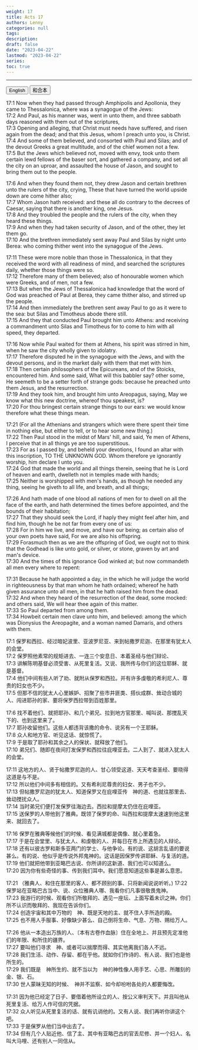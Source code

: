 ```yaml
---
weight: 17
title: Acts 17
authors: Lenny
categories: null
tags: 
description: 
draft: false
date: "2023-04-22"
lastmod: "2023-04-22"
series:
toc: true
---
```



<!--more-->
---

<!-- Tab links -->
<div class="tab">
  <button class="tablinks active" onclick="tablabel(event, 'english')">English</button>
  <button class="tablinks" onclick="tablabel(event, 'chinese')">和合本</button>
  
</div>

<!-- Tab content -->
<div id="english" class="tabcontent" style="display:block">

17:1 Now when they had passed through Amphipolis and Apollonia, they came to Thessalonica, where was a synagogue of the Jews:  
17:2 And Paul, as his manner was, went in unto them, and three sabbath days reasoned with them out of the scriptures,  
17:3 Opening and alleging, that Christ must needs have suffered, and risen again from the dead; and that this Jesus, whom I preach unto you, is Christ.  
17:4 And some of them believed, and consorted with Paul and Silas; and of the devout Greeks a great multitude, and of the chief women not a few.  
17:5 But the Jews which believed not, moved with envy, took unto them certain lewd fellows of the baser sort, and gathered a company, and set all the city on an uproar, and assaulted the house of Jason, and sought to bring them out to the people.  

17:6 And when they found them not, they drew Jason and certain brethren unto the rulers of the city, crying, These that have turned the world upside down are come hither also;  
17:7 Whom Jason hath received: and these all do contrary to the decrees of Caesar, saying that there is another king, one Jesus.  
17:8 And they troubled the people and the rulers of the city, when they heard these things.  
17:9 And when they had taken security of Jason, and of the other, they let them go.  
17:10 And the brethren immediately sent away Paul and Silas by night unto Berea: who coming thither went into the synagogue of the Jews.  

17:11 These were more noble than those in Thessalonica, in that they received the word with all readiness of mind, and searched the scriptures daily, whether those things were so.  
17:12 Therefore many of them believed; also of honourable women which were Greeks, and of men, not a few.  
17:13 But when the Jews of Thessalonica had knowledge that the word of God was preached of Paul at Berea, they came thither also, and stirred up the people.  
17:14 And then immediately the brethren sent away Paul to go as it were to the sea: but Silas and Timotheus abode there still.  
17:15 And they that conducted Paul brought him unto Athens: and receiving a commandment unto Silas and Timotheus for to come to him with all speed, they departed.  

17:16 Now while Paul waited for them at Athens, his spirit was stirred in him, when he saw the city wholly given to idolatry.  
17:17 Therefore disputed he in the synagogue with the Jews, and with the devout persons, and in the market daily with them that met with him.  
17:18 Then certain philosophers of the Epicureans, and of the Stoicks, encountered him. And some said, What will this babbler say? other some, He seemeth to be a setter forth of strange gods: because he preached unto them Jesus, and the resurrection.  
17:19 And they took him, and brought him unto Areopagus, saying, May we know what this new doctrine, whereof thou speakest, is?  
17:20 For thou bringest certain strange things to our ears: we would know therefore what these things mean.  

17:21 (For all the Athenians and strangers which were there spent their time in nothing else, but either to tell, or to hear some new thing.)  
17:22 Then Paul stood in the midst of Mars' hill, and said, Ye men of Athens, I perceive that in all things ye are too superstitious.  
17:23 For as I passed by, and beheld your devotions, I found an altar with this inscription, TO THE UNKNOWN GOD. Whom therefore ye ignorantly worship, him declare I unto you.  
17:24 God that made the world and all things therein, seeing that he is Lord of heaven and earth, dwelleth not in temples made with hands;  
17:25 Neither is worshipped with men's hands, as though he needed any thing, seeing he giveth to all life, and breath, and all things;  

17:26 And hath made of one blood all nations of men for to dwell on all the face of the earth, and hath determined the times before appointed, and the bounds of their habitation;  
17:27 That they should seek the Lord, if haply they might feel after him, and find him, though he be not far from every one of us:  
17:28 For in him we live, and move, and have our being; as certain also of your own poets have said, For we are also his offspring.  
17:29 Forasmuch then as we are the offspring of God, we ought not to think that the Godhead is like unto gold, or silver, or stone, graven by art and man's device.  
17:30 And the times of this ignorance God winked at; but now commandeth all men every where to repent:  

17:31 Because he hath appointed a day, in the which he will judge the world in righteousness by that man whom he hath ordained; whereof he hath given assurance unto all men, in that he hath raised him from the dead.  
17:32 And when they heard of the resurrection of the dead, some mocked: and others said, We will hear thee again of this matter.  
17:33 So Paul departed from among them.  
17:34 Howbeit certain men clave unto him, and believed: among the which was Dionysius the Areopagite, and a woman named Damaris, and others with them.  
</div>

<div id="chinese" class="tabcontent">

17:1 保罗和西拉、经过暗妃波里、亚波罗尼亚、来到帖撒罗尼迦、在那里有犹太人的会堂。  
17:2 保罗照他素常的规矩进去、一连三个安息日、本着圣经与他们辩论、  
17:3 讲解陈明基督必须受害、从死里复活。又说、我所传与你们的这位耶稣、就是基督。  
17:4 他们中间有些人听了劝、就附从保罗和西拉。并有许多虔敬的希利尼人、尊贵的妇女也不少。  
17:5 但那不信的犹太人心里嫉妒、招聚了些市井匪类、搭伙成群、耸动合城的人、闯进耶孙的家、要将保罗西拉带到百姓那里。  

17:6 找不着他们、就把耶孙、和几个弟兄、拉到地方官那里、喊叫说、那搅乱天下的、也到这里来了。  
17:7 耶孙收留他们。这些人都违背该撒的命令、说另有一个王耶稣。  
17:8 众人和地方官、听见这话、就惊慌了。  
17:9 于是取了耶孙和其余之人的保状、就释放了他们。  
17:10 弟兄们、随即在夜间打发保罗和西拉往庇哩亚去。二人到了、就进入犹太人的会堂。  

17:11 这地方的人、贤于帖撒罗尼迦的人、甘心领受这道、天天考查圣经、要晓得这道是与不是。  
17:12 所以他们中间多有相信的。又有希利尼尊贵的妇女、男子也不少。  
17:13 但帖撒罗尼迦的犹太人、知道保罗又在庇哩亚传　神的道、也就往那里去、耸动搅扰众人。  
17:14 当时弟兄们便打发保罗往海边去。西拉和提摩太仍住在庇哩亚。  
17:15 送保罗的人带他到了雅典。既领了保罗的命、叫西拉和提摩太速速到他这里来、就回去了。  

17:16 保罗在雅典等候他们的时候、看见满城都是偶像、就心里着急。  
17:17 于是在会堂里、与犹太人、和虔敬的人、并每日在市上所遇见的人辩论。  
17:18 还有以彼古罗和斯多亚两门的学士、与他争论。有的说、这胡言乱语的要说甚么。有的说、他似乎是传说外邦鬼神的。这话是因保罗传讲耶稣、与复活的道。  
17:19 他们就把他带到亚略巴古说、你所讲的这新道、我们也可以知道么。  
17:20 因为你有些奇怪的事、传到我们耳中。我们愿意知道这些事是甚么意思。  

17:21 （雅典人、和住在那里的客人、都不顾别的事、只将新闻说说听听。)
17:22 保罗站在亚略巴古当中、说、众位雅典人哪、我看你们凡事很敬畏鬼神。  
17:23 我游行的时候、观看你们所敬拜的、遇见一座坛、上面写着未识之神。你们所不认识而敬拜的、我现在告诉你们。  
17:24 创造宇宙和其中万物的　神、既是天地的主、就不住人手所造的殿。  
17:25 也不用人手服事、好像缺少甚么、自己倒将生命、气息、万物、赐给万人。  

17:26 他从一本造出万族的人、〔本有古卷作血脉〕住在全地上、并且预先定准他们的年限、和所住的疆界。  
17:27 要叫他们寻求　神、或者可以揣摩而得、其实他离我们各人不远。  
17:28 我们生活、动作、存留、都在乎他。就如你们作诗的、有人说、我们也是他所生的。  
17:29 我们既是　神所生的、就不当以为　神的神性像人用手艺、心思、所雕刻的金、银、石。  
17:30 世人蒙昧无知的时候、　神并不监察、如今却吩咐各处的人都要悔改。  

17:31 因为他已经定了日子、要借着他所设立的人、按公义审判天下。并且叫他从死里复活、给万人作可信的凭据。  
17:32 众人听见从死里复活的话、就有讥诮他的。又有人说、我们再听你讲这个吧。  
17:33 于是保罗从他们当中出去了。  
17:34 但有几个人贴近他、信了主、其中有亚略巴古的官丢尼修、并一个妇人、名叫大马哩、还有别人一同信从。  
</div>